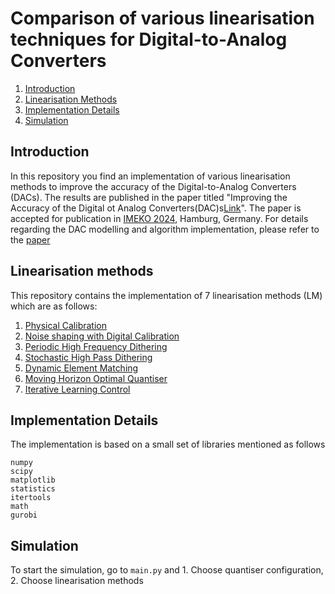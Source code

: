 # Comparison of various linearisation techniques for Digital-to-Analog Converters 

1. [Introduction](#introduction)
2. [Linearisation Methods](#moving-horizon-optimal-quantiser)
3. [Implementation Details](#implementation-details)
4. [Simulation](#Simulation)

## Introduction
In this repository you find an implementation of various linearisation methods to improve the accuracy of the Digital-to-Analog Converters (DACs). The results are published in the paper titled "Improving the Accuracy of the Digital ot Analog Converters(DAC)s[Link](publications/Methods_for_Improving_the_Accuracy_of_Digital_to_Analog_Converters.pdf)". The paper is accepted for  publication in [IMEKO 2024](https://www.imeko2024.org/home), Hamburg, Germany. For details regarding the DAC modelling and algorithm implementation, please refer to the [paper](publications/Methods_for_Improving_the_Accuracy_of_Digital_to_Analog_Converters.pdf)   

## Linearisation methods 
This repository contains the implementation of 7 linearisation methods (LM) which are as follows:
1. [Physical Calibration](https://pubs.aip.org/aip/rsi/article-abstract/36/7/1062/462480/Double-Precision-Bidirectional-Self-Calibrating?redirectedFrom=fulltext)
2. [Noise shaping with Digital Calibration](https://ieeexplore.ieee.org/document/4061014)
3. [Periodic High Frequency Dithering](https://ieeexplore.ieee.org/document/823976)
4. [Stochastic High Pass Dithering](https://link.springer.com/article/10.1023/A:1008850101197)
5. [Dynamic Element Matching](https://ieeexplore.ieee.org/document/5420027)
6. [Moving Horizon Optimal Quantiser](https://ieeexplore.ieee.org/document/5420027)
7. [Iterative Learning Control](https://ieeexplore.ieee.org/abstract/document/10252330) 

## Implementation Details
The implementation is based on a small set of libraries mentioned as follows
```
numpy
scipy
matplotlib
statistics
itertools
math    
gurobi
```

## Simulation
To start the simulation, go to ```main.py``` and 
    1. Choose quantiser configuration,
    2. Choose linearisation methods